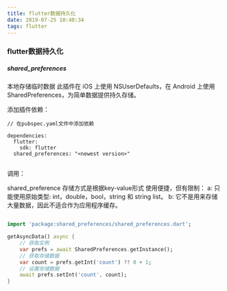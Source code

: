 ```yaml
---
title: flutter数据持久化
date: 2019-07-25 10:40:34
tags: flutter
---
```

### flutter数据持久化



##### shared_preferences

本地存储临时数据
此插件在 iOS 上使用 NSUserDefaults，在 Android 上使用 SharedPreferences，为简单数据提供持久存储。

添加插件依赖：

```
// 在pubspec.yaml文件中添加依赖

dependencies:
  flutter:
    sdk: flutter
  shared_preferences: "<newest version>"


```

调用：

shared_preference 存储方式是根据key-value形式
使用便捷，但有限制：
    a: 只能使用原始类型: int，double，bool，string 和 string list。
    b: 它不是用来存储大量数据，因此不适合作为应用程序缓存。

```dart

import 'package:shared_preferences/shared_preferences.dart';

getAsyncData() async {
    // 获取实例
    var prefs = await SharedPreferences.getInstance();
    // 获取存储数据
    var count = prefs.getInt('count') ?? 0 + 1;
    // 设置存储数据
    await prefs.setInt('count', count);
}


```


